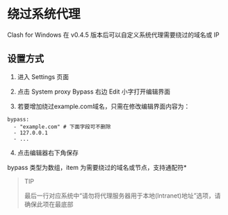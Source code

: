 # 绕过系统代理

Clash for Windows 在 v0.4.5 版本后可以自定义系统代理需要绕过的域名或 IP

## 设置方式

1. 进入 Settings 页面

2. 点击 System proxy Bypass 右边 Edit 小字打开编辑界面

3. 若要增加绕过example.com域名，只需在修改编辑界面内容为：
```
bypass:
  - "example.com" # 下面字段可不删除
  - 127.0.0.1
  - ...
```

4. 点击编辑器右下角保存

bypass 类型为数组，item 为需要绕过的域名或节点，支持通配符*

> TIP
>
> 最后一行对应系统中“请勿将代理服务器用于本地(Intranet)地址”选项，请确保此项在最底部
